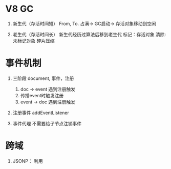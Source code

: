# V8 GC
1. 新生代（存活时间短）
From, To.  占满-> GC启动-> 存活对象移动到空闲

2. 老生代（存活时间长）
新生代经历过算法后移到老生代
标记：存活对象
清除: 未标记对象
碎片压缩

# 事件机制
1. 三阶段
document, 事件，注册
    1. doc -> event 遇到注册触发
    2. 传播event时触发注册
    3. event -> doc 遇到注册触发

2. 注册事件
addEventListener

3. 事件代理
不需要给子节点注销事件

# 跨域
1. JSONP： 利用<script>没有跨域限制漏洞，提供回调函数

2. CORS 通信
服务端设置Access-Control-Allow-Origin

3. document.domain

4. postMessage

# Event loop
JS 队列， 异步代码移到不同Task，执行完队列执行异步Task
1. microtask & macrotask (ES6: jobs & task)
microtask: process.nextTick, promise, Objectobserve
macrotask: script, setTimeout, UI rendering

2. 顺序
    1. script
    2. 队列栈空 -> microtask
    3. macrotask
DOM操作放入微任务

# NodeJS的Event Loop

# 存储
1. Cookie           携带在header，影响性能
    value加密，http-only（防止XSS)，secure(只在HTTPS请求)，same-site（不能跨域，防止CSRF)
2. LocalStorage     手动清除
3. sessionStorage   页面关闭清除
4. Service Worker（代理）
    用来缓存文件，提高首屏速度

# 渲染机制
    1. 处理HTML构建DOM
        问题：遇到script标签暂停DOM
        解决：不应首屏加载JS
    2. 处理CSS构建CSSDOM
        问题：耗性能，阻塞渲染，暂停DOM
        解决：减少过度层叠
    3. 合并DOM和CSSDOM
    4. 布局
    5. 调用GPU绘制

1. Load & DOMContentLoad
    1. Load: DOM, JS, CSS加载完
    2. DOMContentLoad: HTML完全加载解析

2. 图层
    频繁渲染，生成新图层，过多不好
    1. translate3d
    2. will-change
    3. video, iframe
    4. opacity
    5. position:fixed

3. 重绘和回流
    1. 重绘(repaint):   改外观
    2. 回流(reflow):    改布局、外观
    
    影响性能操作
    1. 改变window大小
    2. 改变字体
    3. 增删样式
    4. 盒模型
    5. 定位、浮动

    与Event Loop
    1. 执行完microtask,判断dom更新
    2. 判断resize&scroll
    3. 判断media query
    4. 更新动画发送事件
    5. 判断全屏操作事件
    6. 执行一些回调事件
    7. 更新界面

    如何减少
    1. 使用translate
    2. visibility
    3. 不要table布局
    4. 动画：requestAnimationFrame
    5. CSS: 避免DOM过深
    6. 使用图层
    